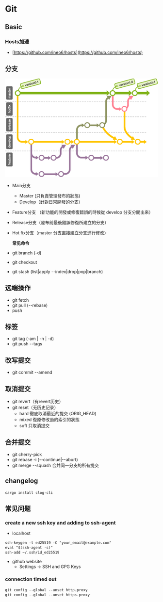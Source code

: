 # Git

## Basic

### Hosts加速

* [https://github.com/ineo6/hosts](https://github.com/ineo6/hosts)

## 分支

![](../.gitbook/assets/git_workflow.png)

* Main分支
  * Master \(只負責管理發布的狀態\)
  * Develop（針對日常開發的分支）
* Feature分支 （新功能的開發或修復錯誤的時候從 develop 分支分開出來）
* Release分支（發布前最後錯誤修復所建立的分支）
* Hot fix分支（master 分支直接建立分支進行修改）

  **常见命令**

* git branch \(-d\)
* git checkout
* git stash \(list\|apply --index\|drop\|pop\|branch\)

## 远端操作

* git fetch 
* git pull \(--rebase\)
* push

## 标签

* git tag \(-am \| -n \| -d\)
* git push --tags

## 改写提交

* git commit --amend

## 取消提交

* git revert（有revert历史）
* git reset（无历史记录）
  * hard 徹底取消最近的提交 \(ORIG\_HEAD\)
  * mixed 復原修改過的索引的狀態
  * soft 只取消提交

## 合并提交

* git cherry-pick
* git rebase -i \(--continue\|--abort\)
* git merge --squash 合并同一分支的所有提交

## changelog

```text
cargo install clog-cli
```

## 常见问题

### create a new ssh key and adding to ssh-agent

* localhost

```text
ssh-keygen -t ed25519 -C "your_email@example.com"
eval "$(ssh-agent -s)"
ssh-add ~/.ssh/id_ed25519
```

* github website
  * Settings -&gt; SSH and GPG Keys

### connection timed out

```text
git config --global --unset http.proxy
git config --global --unset https.proxy
```

